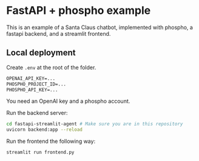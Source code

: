 # FastAPI + phospho example

This is an example of a Santa Claus chatbot, implemented with phospho, a fastapi backend, and a streamlit frontend.

## Local deployment

Create `.env` at the root of the folder. 

```txt
OPENAI_API_KEY=...
PHOSPHO_PROJECT_ID=...
PHOSPHO_API_KEY=...
```

You need an OpenAI key and a phospho account. 

Run the backend server:

```bash
cd fastapi-streamlit-agent # Make sure you are in this repository
uvicorn backend:app --reload
```

Run the frontend the following way:

```bash
streamlit run frontend.py
```

